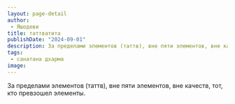 ```yaml
---
layout: page-detail
author:
 - Яшодеви
title: таттватита
publishDate: "2024-09-01"
description: За пределами элементов (таттв), вне пяти элементов, вне качеств, тот, кто превзошел элементы.
tags:
 - санатана дхарма
image: 
---
```


За пределами элементов (таттв), вне пяти элементов, вне качеств, тот, кто превзошел элементы.


